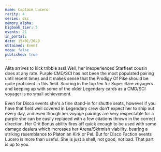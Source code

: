 ```yaml
---
name: Captain Lucero
rarity: 4
series: dsc
memory_alpha:
bigbook_tier: 5
events: 21
in_portal:
date: 15/01/2020
obtained: Event
mega: false
published: true
---
```


Alita arrives to kick tribble ass! Well, her inexperienced Starfleet cousin does at any rate. Purple CMD/SCI has not been the most populated pairing until recent times and it makes sense that the Prodigy Of Pike should be quite proficient in this field. Scoring in the top ten for Super Rare voyagers and keeping up with some of the older Legendary cards as a CMD/SCI voyager is no small achievement. 

Even for Disco events she's a fine stand-in for shuttle seats, however if you have that field well covered in Legendary crew don’t expect her to ship out every day, and even though her voyage pairings are very respectable for a purple she can be easily replaced with a few citations thrown in the correct direction. Her Crit Bonus ability fires off quick enough to be used with some damage dealers which increases her Arena/Skirmish viability, bearing a striking resemblance to Platonian Kirk or Pel. But for Disco Faction events Lucero is more than useful. She is just a shell, not good, not bad. That part is up to you.
